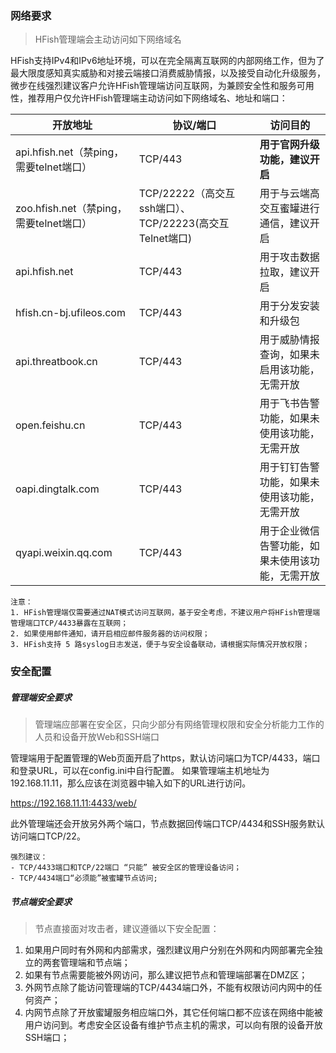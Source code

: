 ### 网络要求

> HFish管理端会主动访问如下网络域名

HFish支持IPv4和IPv6地址环境，可以在完全隔离互联网的内部网络工作，但为了最大限度感知真实威胁和对接云端接口消费威胁情报，以及接受自动化升级服务，微步在线强烈建议客户允许HFish管理端访问互联网，为兼顾安全性和服务可用性，推荐用户仅允许HFish管理端主动访问如下网络域名、地址和端口：


| 开放地址                                | 协议/端口                                               | 访问目的                                         |
| --------------------------------------- | ------------------------------------------------------- | ------------------------------------------------ |
| api.hfish.net（禁ping，需要telnet端口） | TCP/443                                                 | **用于官网升级功能，建议开启**                   |
| zoo.hfish.net（禁ping，需要telnet端口） | TCP/22222（高交互ssh端口）、TCP/22223(高交互Telnet端口) | 用于与云端高交互蜜罐进行通信，建议开启           |
| api.hfish.net                           | TCP/443                                                 | 用于攻击数据拉取，建议开启                       |
| hfish.cn-bj.ufileos.com                 | TCP/443                                                 | 用于分发安装和升级包                             |
| api.threatbook.cn                       | TCP/443                                                 | 用于威胁情报查询，如果未启用该功能，无需开放     |
| open.feishu.cn                          | TCP/443                                                 | 用于飞书告警功能，如果未使用该功能，无需开放     |
| oapi.dingtalk.com                       | TCP/443                                                 | 用于钉钉告警功能，如果未使用该功能，无需开放     |
| qyapi.weixin.qq.com                     | TCP/443                                                 | 用于企业微信告警功能，如果未使用该功能，无需开放 |



```
注意：
1. HFish管理端仅需要通过NAT模式访问互联网，基于安全考虑，不建议用户将HFish管理端管理端口TCP/4433暴露在互联网；
2. 如果使用邮件通知，请开启相应邮件服务器的访问权限；
3. HFish支持 5 路syslog日志发送，便于与安全设备联动，请根据实际情况开放权限；
```


### 安全配置

##### 管理端安全要求

> 管理端应部署在安全区，只向少部分有网络管理权限和安全分析能力工作的人员和设备开放Web和SSH端口

管理端用于配置管理的Web页面开启了https，默认访问端口为TCP/4433，端口和登录URL，可以在config.ini中自行配置。
如果管理端主机地址为192.168.11.11，那么应该在浏览器中输入如下的URL进行访问。

https://192.168.11.11:4433/web/


此外管理端还会开放另外两个端口，节点数据回传端口TCP/4434和SSH服务默认访问端口TCP/22。

```
强烈建议：
- TCP/4433端口和TCP/22端口 “只能” 被安全区的管理设备访问；
- TCP/4434端口“必须能”被蜜罐节点访问;
```


##### 节点端安全要求

> 节点直接面对攻击者，建议遵循以下安全配置：

1. 如果用户同时有外网和内部需求，强烈建议用户分别在外网和内网部署完全独立的两套管理端和节点端；
2. 如果有节点需要能被外网访问，那么建议把节点和管理端部署在DMZ区；
3. 外网节点除了能访问管理端的TCP/4434端口外，不能有权限访问内网中的任何资产；
4. 内网节点除了开放蜜罐服务相应端口外，其它任何端口都不应该在网络中能被用户访问到。考虑安全区设备有维护节点主机的需求，可以向有限的设备开放SSH端口；
